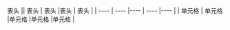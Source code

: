 表头  ||  表头   | 表头  |表头   | 表头  |
|  ----  | ----  |----  | ----  |----  |
| 单元格  | 单元格 |单元格 |单元格 |单元格 |
